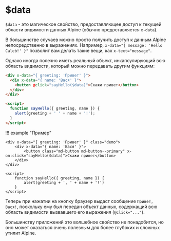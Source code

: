 # $data

`$data` - это магическое свойство, предоставляющее доступ к текущей области видимости данных Alpine (обычно предоставляется `x-data`).

В большинстве случаев можно просто получить доступ к данным Alpine непосредственно в выражениях. Например, `x-data="{ message: 'Hello Caleb!' }"` позволит вам делать такие вещи, как `x-text="message"`.

Однако иногда полезно иметь реальный объект, инкапсулирующий всю область видимости, который можно передавать другим функциям:

```html
<div x-data="{ greeting: 'Привет' }">
  <div x-data="{ name: 'Вася' }">
    <button @click="sayHello($data)">Скажи привет</button>
  </div>
</div>

<script>
  function sayHello({ greeting, name }) {
    alert(greeting + ' ' + name + '!');
  }
</script>
```

!!! example "Пример"

    <div x-data="{ greeting: 'Привет' }" class="demo">
        <div x-data="{ name: 'Вася' }">
            <button class="md-button md-button--primary" x-on:click="sayHello($data)">Скажи привет</button>
        </div>
    </div>

    <script>
        function sayHello({ greeting, name }) {
            alert(greeting + ', ' + name + '!')
        }
    </script>

Теперь при нажатии на кнопку браузер выдаст сообщение `Привет, Вася!`, поскольку ему был передан объект данных, содержащий всю область видимости вызвавшего его выражения (`@click="..."`).

Большинству приложений это волшебное свойство не понадобится, но оно может оказаться очень полезным для более глубоких и сложных утилит Alpine.
